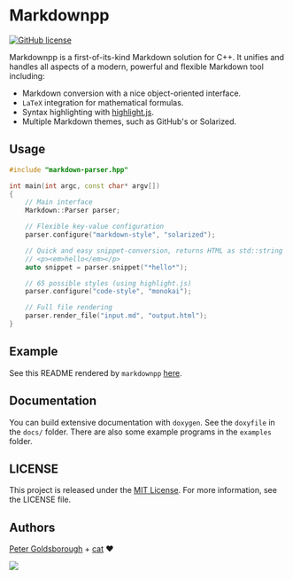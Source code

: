 # Markdownpp

[![GitHub license](https://img.shields.io/github/license/mashape/apistatus.svg?style=flat-square)](http://goldsborough.mit-license.org)

Markdownpp is a first-of-its-kind Markdown solution for C++. It unifies and handles all aspects of a modern, powerful and flexible Markdown tool including:

* Markdown conversion with a nice object-oriented interface.
* `LaTeX` integration for mathematical formulas.
* Syntax highlighting with [highlight.js](https://highlightjs.org).
* Multiple Markdown themes, such as GitHub's or Solarized.

## Usage

```C++
#include "markdown-parser.hpp"

int main(int argc, const char* argv[])
{
	// Main interface
	Markdown::Parser parser;

	// Flexible key-value configuration
	parser.configure("markdown-style", "solarized");

	// Quick and easy snippet-conversion, returns HTML as std::string
	// <p><em>hello</em></p>
	auto snippet = parser.snippet("*hello*");

	// 65 possible styles (using highlight.js)
	parser.configure("code-style", "monokai");

	// Full file rendering
	parser.render_file("input.md", "output.html");
}
```

## Example

See this README rendered by `markdownpp` [here](https://cdn.rawgit.com/goldsborough/markdownpp/8667ed15723f942fba75d744dd9e2d7a3fa610bc/docs/README.html).

## Documentation

You can build extensive documentation with `doxygen`. See the `doxyfile` in the `docs/` folder. There are also some example programs in the `examples` folder.

## LICENSE

This project is released under the [MIT License](http://goldsborough.mit-license.org). For more information, see the LICENSE file.

## Authors

[Peter Goldsborough](http://goldsborough.me) + [cat](https://goo.gl/IpUmJn) :heart:

<a href="https://gratipay.com/~goldsborough/"><img src="http://img.shields.io/gratipay/goldsborough.png?style=flat-square"></a>
